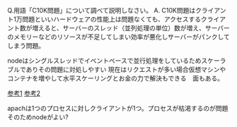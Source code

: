 Q.用語「C10K問題」について調べて説明しなさい。
A. C10K問題はクライアント1万問題といいハードウェアの性能上は問題なくても、アクセスするクライアント数が増えると、サーバーのスレッド（並列処理の単位）数が増え、サーバーのメモリーなどのリソースが不足してしまい効率が悪化しサーバーがパンクしてしまう問題。

nodeはシングルスレッドでイベントベースで並行処理をしているためスケーラブルでありその問題に対処しやすい
現在はリクエストが多い場合仮想マシンやコンテナを増やして水平スケーリングとお金の力で解決もできる　面もある。

[参考1](https://knowledge.sakura.ad.jp/24148/)
[参考2](https://blog.ojisan.io/c10k-wakaran/)

apachは1つのプロセスに対しクライアントが1つ。プロセスが枯渇するのが問題　そのためnodeがよい?